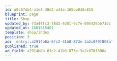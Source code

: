 ```yaml
---
id: a0c57db4-a1e4-48d2-a44a-365bb838c815
blueprint: page
title: Shop
updated_by: 73a44fc3-f8d3-4d01-9c7e-095429bb71dc
updated_at: 1661515461
template: shop/index
position: 3
ad: 'entry::a2914b8a-6fc2-41b0-873e-3a2c070f808a'
published: true
ad_field: a2914b8a-6fc2-41b0-873e-3a2c070f808a
---
```

